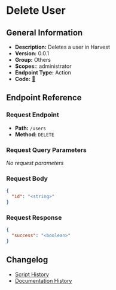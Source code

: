 # Delete User

## General Information

- **Description:** Deletes a user in Harvest
- **Version:** 0.0.1
- **Group:** Others
- **Scopes:**: administrator
- **Endpoint Type:** Action
- **Code:** [🔗](https://github.com/NangoHQ/integration-templates/tree/main/integrations/harvest/actions/delete-user.ts)


## Endpoint Reference

### Request Endpoint

- **Path:** `/users`
- **Method:** `DELETE`

### Request Query Parameters

_No request parameters_

### Request Body

```json
{
  "id": "<string>"
}
```

### Request Response

```json
{
  "success": "<boolean>"
}
```

## Changelog

- [Script History](https://github.com/NangoHQ/integration-templates/commits/main/integrations/harvest/actions/delete-user.ts)
- [Documentation History](https://github.com/NangoHQ/integration-templates/commits/main/integrations/harvest/actions/delete-user.md)

<!-- END  GENERATED CONTENT -->















